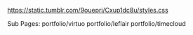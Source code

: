 https://static.tumblr.com/9ouepri/Cxup1dc8u/styles.css

Sub Pages:
portfolio/virtuo
portfolio/leflair
portfolio/timecloud